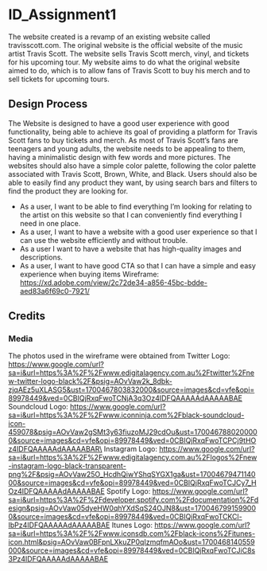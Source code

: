 # ID_Assignment1
The website created is a revamp of an existing website called travisscott.com. The original website is the official website of the music artist Travis Scott. The website sells Travis Scott merch, vinyl, and tickets for his upcoming tour. My website aims to do what the original website aimed to do, which is to allow fans of Travis Scott to buy his merch and to sell tickets for upcoming tours.
## Design Process
The Website is designed to have a good user experience with good functionality, being able to achieve its goal of providing a platform for Travis Scott fans to buy tickets and merch. As most of Travis Scott’s fans are teenagers and young adults, the website needs to be appealing to them, having a minimalistic design with few words and more pictures. The websites should also have a simple color palette, following the color palette associated with Travis Scott, Brown, White, and Black. Users should also be able to easily find any product they want, by using search bars and filters to find the product they are looking for. 
-	As a user, I want to be able to find everything I’m looking for relating to the artist on this website so that I can conveniently find everything I need in one place.
-	As a user, I want to have a website with a good user experience so that I can use the website efficiently and without trouble.
-	As a user I want to have a website that has high-quality images and descriptions. 
-	As a user, I want to have good CTA so that I can have a simple and easy experience when buying items 
Wireframe: https://xd.adobe.com/view/2c72de34-a856-45bc-bdde-aed83a6f69c0-7921/
## Credits 
### Media
The photos used in the wireframe were obtained from 
Twitter Logo:
https://www.google.com/url?sa=i&url=https%3A%2F%2Fwww.edigitalagency.com.au%2Ftwitter%2Fnew-twitter-logo-black%2F&psig=AOvVaw2k_8dbk-zjqAEz5uXLASG5&ust=1700467803832000&source=images&cd=vfe&opi=89978449&ved=0CBIQjRxqFwoTCNjA3q3Oz4IDFQAAAAAdAAAAABAE
Soundcloud Logo:
https://www.google.com/url?sa=i&url=https%3A%2F%2Fwww.iconninja.com%2Fblack-soundcloud-icon-459078&psig=AOvVaw2gSMt3y63fiuzoMJ29cdOu&ust=1700467880200000&source=images&cd=vfe&opi=89978449&ved=0CBIQjRxqFwoTCPCj9tHOz4IDFQAAAAAdAAAAABAR\
Instagram Logo:
https://www.google.com/url?sa=i&url=https%3A%2F%2Fwww.edigitalagency.com.au%2Flogos%2Fnew-instagram-logo-black-transparent-png%2F&psig=AOvVaw25O_HcdhQiwYShqSYGX1ga&ust=1700467947114000&source=images&cd=vfe&opi=89978449&ved=0CBIQjRxqFwoTCJCy7_HOz4IDFQAAAAAdAAAAABAE
Spotify Logo:
https://www.google.com/url?sa=i&url=https%3A%2F%2Fdeveloper.spotify.com%2Fdocumentation%2Fdesign&psig=AOvVaw05dyeHW0qhYXdSqS24OJN8&ust=1700467991599000&source=images&cd=vfe&opi=89978449&ved=0CBIQjRxqFwoTCKCl-IbPz4IDFQAAAAAdAAAAABAE
Itunes Logo:
https://www.google.com/url?sa=i&url=https%3A%2F%2Fwww.iconsdb.com%2Fblack-icons%2Fitunes-icon.html&psig=AOvVaw0BFpnLXkuZP0qIzmqfmAOo&ust=1700468140559000&source=images&cd=vfe&opi=89978449&ved=0CBIQjRxqFwoTCJiC8s3Pz4IDFQAAAAAdAAAAABAE

